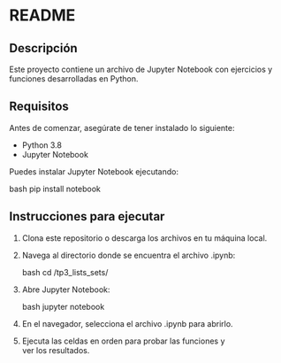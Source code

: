 # README

## Descripción

Este proyecto contiene un archivo de Jupyter Notebook con ejercicios y funciones desarrolladas en Python.

## Requisitos

Antes de comenzar, asegúrate de tener instalado lo siguiente:

- Python 3.8
- Jupyter Notebook

Puedes instalar Jupyter Notebook ejecutando:

bash
pip install notebook


## Instrucciones para ejecutar

1. Clona este repositorio o descarga los archivos en tu máquina local.
2. Navega al directorio donde se encuentra el archivo .ipynb:

   bash
   cd /tp3_lists_sets/
   

3. Abre Jupyter Notebook:

   bash
   jupyter notebook
   

4. En el navegador, selecciona el archivo .ipynb para abrirlo.
5. Ejecuta las celdas en orden para probar las funciones y ver los resultados.
